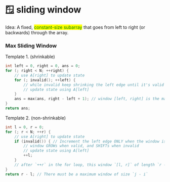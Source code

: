 # 🪟 sliding window

Idea: A fixed, <mark style="color:green;">constant-size subarray</mark> that goes from left to right (or backwards) through the array.

### Max Sliding Window&#x20;

Template 1. (shrinkable)

```cpp
int left = 0, right = 0, ans = 0;
for (; right < N; ++right) {
    // use A[right] to update state
    for (; invalid(); ++left) { 
        // while invalid keep shrinking the left edge until it's valid again
        // update state using A[left]
    }
    ans = max(ans, right - left + 1); // window [left, right] is the maximum window we've found thus far
}
return ans;
```

Template 2. (non-shrinkable)

```cpp
int l = 0, r = 0;
for (; r < N; ++r) {
    // use A[right] to update state
    if (invalid()) { // Increment the left edge ONLY when the window is invalid. 
        // window GROWs when valid, and SHIFTs when invalid
        // update state using A[left]
        ++l;
    }
    // after `++r` in the for loop, this window `[l, r]` of length `r - l` MIGHT be valid.
}
return r - l; // There must be a maximum window of size `j - i`
```
